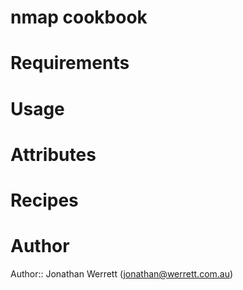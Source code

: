 # nmap cookbook

# Requirements

# Usage

# Attributes

# Recipes

# Author

Author:: Jonathan Werrett (<jonathan@werrett.com.au>)

